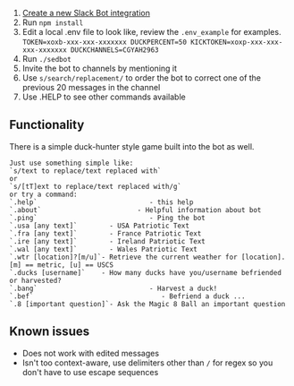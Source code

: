 1. [Create a new Slack Bot integration](https://slack.com/services/new/bot)
2. Run `npm install`
3. Edit a local .env file to look like, review the `.env_example` for examples.
`TOKEN=xoxb-xxx-xxx-xxxxxxx
DUCKPERCENT=50
KICKTOKEN=xoxp-xxx-xxx-xxx-xxxxxxx
DUCKCHANNELS=CGYAH2963`
4. Run `./sedbot`
5. Invite the bot to channels by mentioning it
6. Use `s/search/replacement/` to order the bot to correct one of the previous 20 messages in the channel
7. Use .HELP to see other commands available

## Functionality

There is a simple duck-hunter style game built into the bot as well.

```
Just use something simple like:
`s/text to replace/text replaced with`
or
`s/[tT]ext to replace/text replaced with/g`
or try a command:
`.help`                            - this help
`.about`                        - Helpful information about bot
`.ping`                            - Ping the bot
`.usa [any text]`        - USA Patriotic Text
`.fra [any text]`        - France Patriotic Text
`.ire [any text]`        - Ireland Patriotic Text
`.wal [any text]`        - Wales Patriotic Text
`.wtr [location]?[m/u]`- Retrieve the current weather for [location]. [m] == metric, [u] == USCS
`.ducks [username]`    - How many ducks have you/username befriended or harvested?
`.bang`                            - Harvest a duck!
`.bef`                                - Befriend a duck ...
`.8 [important question]`- Ask the Magic 8 Ball an important question
```

## Known issues

* Does not work with edited messages
* Isn't too context-aware, use delimiters other than `/` for regex so you don't have to use escape sequences
